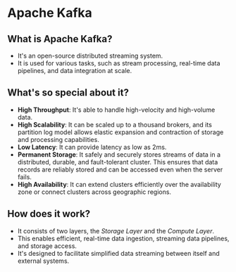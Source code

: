 # Apache Kafka

## What is Apache Kafka?
- It's an open-source distributed streaming system.
- It is used for various tasks, such as stream processing, real-time data pipelines, and data integration at scale.

## What's so special about it?
- **High Throughput**: It's able to handle high-velocity and high-volume data.
- **High Scalability**: It can be scaled up to a thousand brokers, and its partition log model allows elastic expansion and contraction of storage and processing capabilities.
- **Low Latency**: It can provide latency as low as 2ms.
- **Permanent Storage**: It safely and securely stores streams of data in a distributed, durable, and fault-tolerant cluster. This ensures that data records are reliably stored and can be accessed even when the server fails.
- **High Availability**: It can extend clusters efficiently over the availability zone or connect clusters across geographic regions.

## How does it work?
- It consists of two layers, the *Storage Layer* and the *Compute Layer*.
- This enables efficient, real-time data ingestion, streaming data pipelines, and storage access.
- It's designed to facilitate simplified data streaming between itself and external systems.
